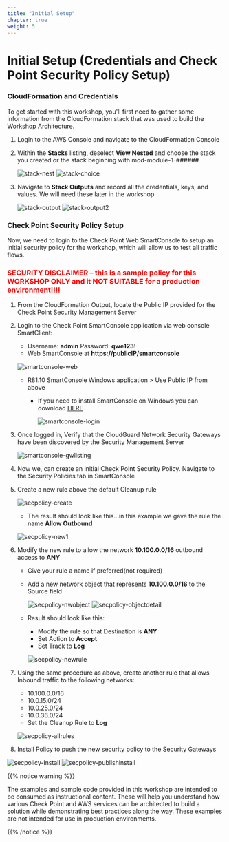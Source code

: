 ```yaml
---
title: "Initial Setup"
chapter: true
weight: 5
---
```


# Initial Setup (Credentials and Check Point Security Policy Setup)

### CloudFormation and Credentials

To get started with this workshop, you'll first need to gather some information from the CloudFormation stack that was used to build the Workshop Architecture.

1. Login to the AWS Console and navigate to the CloudFormation Console
2. Within the **Stacks** listing, deselect **View Nested** and choose the stack you created or the stack beginning with mod-module-1-###### 

    ![stack-nest](https://chkp-gwlb-ws01.s3.us-west-2.amazonaws.com/images/stack-nest.png)
![stack-choice](https://chkp-gwlb-ws01.s3.us-west-2.amazonaws.com/images/stack-choice.png)

4. Navigate to **Stack Outputs** and record all the credentials, keys, and values.  We will need these later in the workshop

    ![stack-output](https://chkp-gwlb-ws01.s3.us-west-2.amazonaws.com/images/stack-output.png)
![stack-output2](https://chkp-gwlb-ws01.s3.us-west-2.amazonaws.com/images/stack-output2.png)
### Check Point Security Policy Setup
Now, we need to login to the Check Point Web SmartConsole to setup an initial security policy for the workshop, which will allow us to test all traffic flows.

### <span style="color:red"> **SECURITY DISCLAIMER – this is a sample policy for this WORKSHOP ONLY and it NOT SUITABLE for a production environment!!!!** </span>

1. From the CloudFormation Output, locate the Public IP provided for the Check Point Security Management Server 
2. Login to the Check Point SmartConsole application via web console SmartClient: 
      - Username: **admin**    Password: **qwe123!**
      - Web SmartConsole at **https://publicIP/smartconsole**
   
      ![smartconsole-web](https://chkp-gwlb-ws01.s3.us-west-2.amazonaws.com/images/smartconsole-web.png)
      - R81.10 SmartConsole Windows application > Use Public IP from above 
        - If you need to install SmartConsole on Windows you can download [HERE](https://supportcenter.checkpoint.com/supportcenter/portal/role/supportcenterUser/page/default.psml/media-type/html?action=portlets.DCFileAction&eventSubmit_doGetdcdetails=&fileid=121500)
        
          ![smartconsole-login](https://chkp-gwlb-ws01.s3.us-west-2.amazonaws.com/images/smartconsole-login.png)
3. Once logged in, Verify that the CloudGuard Network Security Gateways have been discovered by the Security Management Server

    ![smartconsole-gwlisting](https://chkp-gwlb-ws01.s3.us-west-2.amazonaws.com/images/gwlisting.png)
4. Now we, can create an initial Check Point Security Policy.  Navigate to the Security Policies tab in SmartConsole
5. Create a new rule above the default Cleanup rule

   ![secpolicy-create](https://chkp-gwlb-ws01.s3.us-west-2.amazonaws.com/images/secpolicy-create.png)

    - The result should look like this…in this example we gave the rule the name **Allow Outbound**
   
   ![secpolicy-new1](https://chkp-gwlb-ws01.s3.us-west-2.amazonaws.com/images/secpolicy-new1.png)
   
6. Modify the new rule to allow the network **10.100.0.0/16** outbound access to **ANY**
   - Give your rule a name if preferred(not required)
   - Add a new network object that represents **10.100.0.0/16** to the Source field
   
     ![secpolicy-nwobject](https://chkp-gwlb-ws01.s3.us-west-2.amazonaws.com/images/secpolicy-nwobject.png)
     ![secpolicy-objectdetail](https://chkp-gwlb-ws01.s3.us-west-2.amazonaws.com/images/secpolicy-objectdetail.png)
   
   - Result should look like this:
     - Modify the rule so that Destination is **ANY**
     - Set Action to **Accept**
     - Set Track to **Log**
     
     ![secpolicy-newrule](https://chkp-gwlb-ws01.s3.us-west-2.amazonaws.com/images/secpolicy-newrule.png)

7. Using the same procedure as above, create another rule that allows Inbound traffic to the following networks:
   - 10.100.0.0/16
   - 10.0.15.0/24
   - 10.0.25.0/24
   - 10.0.36.0/24
   - Set the Cleanup Rule to **Log**
   
   ![secpolicy-allrules](https://chkp-gwlb-ws01.s3.us-west-2.amazonaws.com/images/secpolicy-allrules.png)

8. Install Policy to push the new security policy to the Security Gateways

![secpolicy-install](https://chkp-gwlb-ws01.s3.us-west-2.amazonaws.com/images/secpolicy-install.png)
![secpolicy-publishinstall](https://chkp-gwlb-ws01.s3.us-west-2.amazonaws.com/images/secpolicy-publishinstall.png)



    

{{% notice warning %}}
<p style='text-align: left;'>
The examples and sample code provided in this workshop are intended to be consumed as instructional content. These will help you understand how various Check Point and AWS services can be architected to build a solution while demonstrating best practices along the way. These examples are not intended for use in production environments.
</p>
{{% /notice %}}